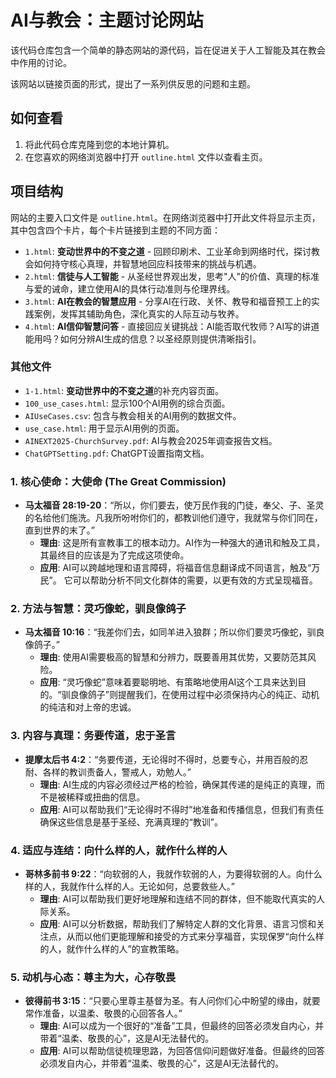 # AI与教会：主题讨论网站

该代码仓库包含一个简单的静态网站的源代码，旨在促进关于人工智能及其在教会中作用的讨论。

该网站以链接页面的形式，提出了一系列供反思的问题和主题。

## 如何查看

1.  将此代码仓库克隆到您的本地计算机。
2.  在您喜欢的网络浏览器中打开 `outline.html` 文件以查看主页。

## 项目结构

网站的主要入口文件是 `outline.html`。在网络浏览器中打开此文件将显示主页，其中包含四个卡片，每个卡片链接到主题的不同方面：

-   `1.html`: **变动世界中的不变之道** - 回顾印刷术、工业革命到网络时代，探讨教会如何持守核心真理，并智慧地回应科技带来的挑战与机遇。
-   `2.html`: **信徒与人工智能** - 从圣经世界观出发，思考"人"的价值、真理的标准与爱的诫命，建立使用AI的具体行动准则与伦理界线。
-   `3.html`: **AI在教会的智慧应用** - 分享AI在行政、关怀、教导和福音预工上的实践案例，发挥其辅助角色，深化真实的人际互动与牧养。
-   `4.html`: **AI信仰智慧问答** - 直接回应关键挑战：AI能否取代牧师？AI写的讲道能用吗？如何分辨AI生成的信息？以圣经原则提供清晰指引。

### 其他文件

-   `1-1.html`: **变动世界中的不变之道**的补充内容页面。
-   `100_use_cases.html`: 显示100个AI用例的综合页面。
-   `AIUseCases.csv`: 包含与教会相关的AI用例的数据文件。
-   `use_case.html`: 用于显示AI用例的页面。
-   `AINEXT2025-ChurchSurvey.pdf`: AI与教会2025年调查报告文档。
-   `ChatGPTSetting.pdf`: ChatGPT设置指南文档。 

### 1. 核心使命：大使命 (The Great Commission)

*   **马太福音 28:19-20**：“所以，你们要去，使万民作我的门徒，奉父、子、圣灵的名给他们施洗。凡我所吩咐你们的，都教训他们遵守，我就常与你们同在，直到世界的末了。”
    *   **理由**: 这是所有宣教事工的根本动力。AI作为一种强大的通讯和触及工具，其最终目的应该是为了完成这项使命。
    *   **应用**: AI可以跨越地理和语言障碍，将福音信息翻译成不同语言，触及“万民”。 它可以帮助分析不同文化群体的需要，以更有效的方式呈现福音。

### 2. 方法与智慧：灵巧像蛇，驯良像鸽子

*   **马太福音 10:16**：“我差你们去，如同羊进入狼群；所以你们要灵巧像蛇，驯良像鸽子。”
    *   **理由**: 使用AI需要极高的智慧和分辨力，既要善用其优势，又要防范其风险。
    *   **应用**: “灵巧像蛇”意味着要聪明地、有策略地使用AI这个工具来达到目的。“驯良像鸽子”则提醒我们，在使用过程中必须保持内心的纯正、动机的纯洁和对上帝的忠诚。

### 3. 内容与真理：务要传道，忠于圣言

*   **提摩太后书 4:2**：“务要传道，无论得时不得时，总要专心，并用百般的忍耐、各样的教训责备人，警戒人，劝勉人。”
    *   **理由**: AI生成的内容必须经过严格的检验，确保其传递的是纯正的真理，而不是被稀释或扭曲的信息。
    *   **应用**: AI可以帮助我们“无论得时不得时”地准备和传播信息，但我们有责任确保这些信息是基于圣经、充满真理的“教训”。

### 4. 适应与连结：向什么样的人，就作什么样的人

*   **哥林多前书 9:22**：“向软弱的人，我就作软弱的人，为要得软弱的人。向什么样的人，我就作什么样的人。无论如何，总要救些人。”
    *   **理由**: AI可以帮助我们更好地理解和连结不同的群体，但不能取代真实的人际关系。
    *   **应用**: AI可以分析数据，帮助我们了解特定人群的文化背景、语言习惯和关注点，从而以他们更能理解和接受的方式来分享福音，实现保罗“向什么样的人，就作什么样的人”的宣教策略。

### 5. 动机与心态：尊主为大，心存敬畏

*   **彼得前书 3:15**：“只要心里尊主基督为圣。有人问你们心中盼望的缘由，就要常作准备，以温柔、敬畏的心回答各人。”
    *   **理由**: AI可以成为一个很好的“准备”工具，但最终的回答必须发自内心，并带着“温柔、敬畏的心”，这是AI无法替代的。
    *   **应用**: AI可以帮助信徒梳理思路，为回答信仰问题做好准备。但最终的回答必须发自内心，并带着“温柔、敬畏的心”，这是AI无法替代的。